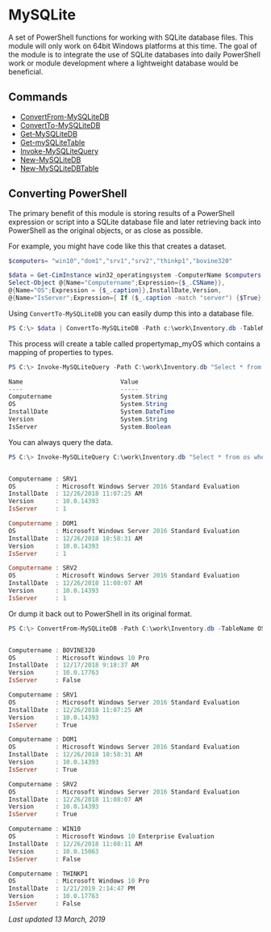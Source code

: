 # MySQLite

A set of PowerShell functions for working with SQLite database files. This module will only work on 64bit Windows platforms at this time. The goal of the module is to integrate the use of SQLite databases into daily PowerShell work or module development where a lightweight database would be beneficial.

## Commands

+ [ConvertFrom-MySQLiteDB](docs/ConvertFrom-MySQLiteDB.md)
+ [ConvertTo-MySQLiteDB](docs/ConvertTo-MySQLiteDB.md)
+ [Get-MySQLiteDB](docs/Get-MySQLiteDB.md)
+ [Get-mySQLiteTable](docs/Get-mySQLiteTable.md)
+ [Invoke-MySQLiteQuery](docs/Invoke-MySQLiteQuery.md)
+ [New-MySQLiteDB](docs/New-MySQLiteDB.md)
+ [New-MySQLiteDBTable](docs/New-MySQLiteDBTable.md)

## Converting PowerShell

The primary benefit of this module is storing results of a PowerShell expression or script into a SQLite database file and later retrieving back into PowerShell as the original objects, or as close as possible.

For example, you might have code like this that creates a dataset.

```powershell
$computers= "win10","dom1","srv1","srv2","thinkp1","bovine320"

$data = Get-CimInstance win32_operatingsystem -ComputerName $computers |
Select-Object @{Name="Computername";Expression={$_.CSName}},
@{Name="OS";Expression = {$_.caption}},InstallDate,Version,
@{Name="IsServer";Expression={ If ($_.caption -match "server") {$True} else {$False}}}
```

Using `ConvertTo-MySQLiteDB` you can easily dump this into a database file.

```powershell
PS C:\> $data | ConvertTo-MySQLiteDB -Path c:\work\Inventory.db -TableName OS -TypeName myOS -force
```

This process will create a table called propertymap_myOS which contains a mapping of properties to types.

```powershell
PS C:\> Invoke-MySQLiteQuery -Path C:\work\Inventory.db "Select * from propertymap_myos" -as Hashtable

Name                           Value
----                           -----
Computername                   System.String
OS                             System.String
InstallDate                    System.DateTime
Version                        System.String
IsServer                       System.Boolean
```

You can always query the data.

```powershell
PS C:\> Invoke-MySQLiteQuery C:\work\Inventory.db "Select * from os where IsServer = 1"


Computername : SRV1
OS           : Microsoft Windows Server 2016 Standard Evaluation
InstallDate  : 12/26/2018 11:07:25 AM
Version      : 10.0.14393
IsServer     : 1

Computername : DOM1
OS           : Microsoft Windows Server 2016 Standard Evaluation
InstallDate  : 12/26/2018 10:58:31 AM
Version      : 10.0.14393
IsServer     : 1

Computername : SRV2
OS           : Microsoft Windows Server 2016 Standard Evaluation
InstallDate  : 12/26/2018 11:08:07 AM
Version      : 10.0.14393
IsServer     : 1
```

Or dump it back out to PowerShell in its original format.

```powershell
PS C:\> ConvertFrom-MySQLiteDB -Path C:\work\Inventory.db -TableName OS -PropertyTable propertymap_myos


Computername : BOVINE320
OS           : Microsoft Windows 10 Pro
InstallDate  : 12/17/2018 9:18:37 AM
Version      : 10.0.17763
IsServer     : False

Computername : SRV1
OS           : Microsoft Windows Server 2016 Standard Evaluation
InstallDate  : 12/26/2018 11:07:25 AM
Version      : 10.0.14393
IsServer     : True

Computername : DOM1
OS           : Microsoft Windows Server 2016 Standard Evaluation
InstallDate  : 12/26/2018 10:58:31 AM
Version      : 10.0.14393
IsServer     : True

Computername : SRV2
OS           : Microsoft Windows Server 2016 Standard Evaluation
InstallDate  : 12/26/2018 11:08:07 AM
Version      : 10.0.14393
IsServer     : True

Computername : WIN10
OS           : Microsoft Windows 10 Enterprise Evaluation
InstallDate  : 12/26/2018 11:08:11 AM
Version      : 10.0.15063
IsServer     : False

Computername : THINKP1
OS           : Microsoft Windows 10 Pro
InstallDate  : 1/21/2019 2:14:47 PM
Version      : 10.0.17763
IsServer     : False
```

_Last updated 13 March, 2019_
